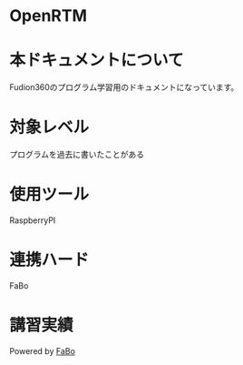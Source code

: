 # OpenRTM

# 本ドキュメントについて

Fudion360のプログラム学習用のドキュメントになっています。

# 対象レベル

プログラムを過去に書いたことがある

# 使用ツール

RaspberryPI

# 連携ハード

FaBo

# 講習実績

Powered by [FaBo](http://www.fabo.io)